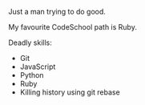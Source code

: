 Just a man trying to do good.

My favourite CodeSchool path is Ruby.

Deadly skills:
* Git
* JavaScript
* Python
* Ruby
* Killing history using git rebase
